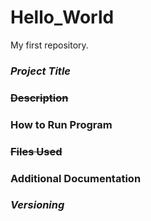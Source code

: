 # Hello_World
My first repository.
### *Project Title*
### ~~Description~~
### **How to Run Program**
### ~~Files Used~~
### **Additional Documentation**
### *Versioning*
